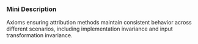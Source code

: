 ### Mini Description

Axioms ensuring attribution methods maintain consistent behavior across different scenarios, including implementation invariance and input transformation invariance.
